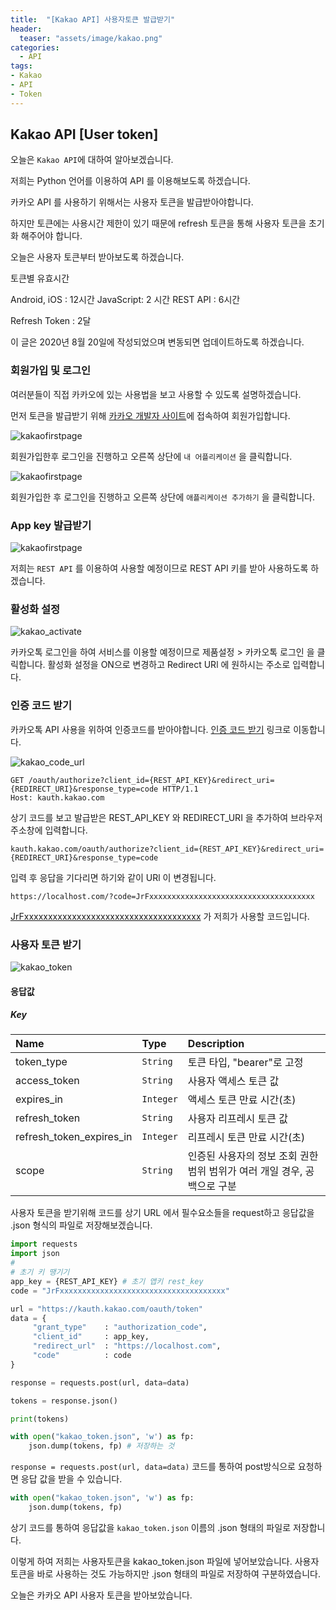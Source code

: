 ```yaml
---
title:  "[Kakao API] 사용자토큰 발급받기"
header:
  teaser: "assets/image/kakao.png"
categories: 
  - API
tags:
- Kakao
- API
- Token
---
```

<h2>Kakao API [User token]</h2>

오늘은 `Kakao API`에 대하여 알아보겠습니다. 

저희는 Python 언어를 이용하여 API 를 이용해보도록 하겠습니다.

카카오 API 를 사용하기 위해서는 사용자 토큰을 발급받아야합니다.

하지만 토큰에는 사용시간  제한이 있기 때문에 refresh 토큰을 통해 사용자 토큰을 초기화 해주어야 합니다.

오늘은 사용자 토큰부터 받아보도록 하겠습니다.

 

토큰별 유효시간 

Android, iOS : 12시간 JavaScript: 2 시간 REST API : 6시간

Refresh Token : 2달

이 글은 2020년 8월 20일에 작성되었으며 변동되면 업데이트하도록 하겠습니다.



<h3>회원가입 및 로그인</h3>

여러분들이 직접 카카오에 있는 사용법을 보고 사용할 수 있도록 설명하겠습니다.

먼저 토큰을 발급받기 위해 [카카오 개발자 사이트](https://developers.kakao.com/)에 접속하여 회원가입합니다.

![kakaofirstpage](../../assets/image/kakao1.png)

회원가입한후 로그인을 진행하고 오른쪽 상단에  `내 어플리케이션` 을 클릭합니다. 



![kakaofirstpage](../../assets/image/kakao2.png)

회원가입한 후 로그인을 진행하고 오른쪽 상단에  `애플리케이션 추가하기` 을 클릭합니다. 



<h3>App key 발급받기</h3>

![kakaofirstpage](../../assets/image/kakao3.png)

저희는 `REST API` 를 이용하여 사용할 예정이므로 REST API 키를 받아 사용하도록 하겠습니다.



<h3>활성화 설정</h3>

![kakao_activate](../../assets/image/kakao_activate.png)

카카오톡 로그인을 하여 서비스를 이용할 예정이므로 제품설정 > 카카오톡 로그인 을 클릭합니다. 활성화 설정을 ON으로 변경하고 Redirect URl 에 원하시는 주소로 입력합니다.



<h3>인증 코드 받기</h3>

카카오톡 API 사용을 위하여 인증코드를 받아야합니다. [인증 코드 받기](https://developers.kakao.com/docs/latest/ko/kakaologin/rest-api#logout-of-service-and-kakaoaccount)  링크로 이동합니다.

![kakao_code_url](../../assets/image/kakao_code_url.png)

```http
GET /oauth/authorize?client_id={REST_API_KEY}&redirect_uri={REDIRECT_URI}&response_type=code HTTP/1.1 
Host: kauth.kakao.com
```

상기 코드를 보고 발급받은 REST_API_KEY 와 REDIRECT_URI 을 추가하여 브라우저 주소창에 입력합니다.

``` http
kauth.kakao.com/oauth/authorize?client_id={REST_API_KEY}&redirect_uri={REDIRECT_URI}&response_type=code
```



입력 후 응답을 기다리면 하기와 같이 URl 이 변경됩니다.

```http
https://localhost.com/?code=JrFxxxxxxxxxxxxxxxxxxxxxxxxxxxxxxxxxxxxx
```

<u>JrFxxxxxxxxxxxxxxxxxxxxxxxxxxxxxxxxxxxxx</u> 가 저희가 사용할 코드입니다.



<h3>사용자 토큰 받기</h3>

![kakao_token](../../assets/image/kakao_token.png)



<h4>응답값</h4>

##### Key

| Name                     | Type      | Description                                                  |
| :----------------------- | :-------- | :----------------------------------------------------------- |
| token_type               | `String`  | 토큰 타입, "bearer"로 고정                                   |
| access_token             | `String`  | 사용자 액세스 토큰 값                                        |
| expires_in               | `Integer` | 액세스 토큰 만료 시간(초)                                    |
| refresh_token            | `String`  | 사용자 리프레시 토큰 값                                      |
| refresh_token_expires_in | `Integer` | 리프레시 토큰 만료 시간(초)                                  |
| scope                    | `String`  | 인증된 사용자의 정보 조회 권한 범위 범위가 여러 개일 경우, 공백으로 구분 |



사용자 토큰을 받기위해 코드를 상기 URL 에서 필수요소들을 request하고 응답값을 .json 형식의 파일로 저장해보겠습니다. 



```python
import requests
import json
#
# 초기 키 땡기기
app_key = {REST_API_KEY} # 초기 앱키 rest_key
code = "JrFxxxxxxxxxxxxxxxxxxxxxxxxxxxxxxxxxxxxx"

url = "https://kauth.kakao.com/oauth/token"
data = {
     "grant_type"    : "authorization_code",
     "client_id"     : app_key,
     "redirect_url"  : "https://localhost.com",
     "code"          : code
}

response = requests.post(url, data=data)

tokens = response.json()

print(tokens)

with open("kakao_token.json", 'w') as fp:
    json.dump(tokens, fp) # 저장하는 것
```



`response = requests.post(url, data=data)` 코드를 통하여 post방식으로 요청하면 응답 값을 받을 수 있습니다.



``` python
with open("kakao_token.json", 'w') as fp:
    json.dump(tokens, fp)
```

상기 코드를 통하여 응답값을 `kakao_token.json` 이름의 .json 형태의 파일로 저장합니다.

이렇게 하여 저희는 사용자토큰을 kakao_token.json 파일에 넣어보았습니다. 사용자 토큰을 바로 사용하는 것도 가능하지만 .json 형태의 파일로 저장하여 구분하였습니다.



오늘은 카카오 API 사용자 토큰을 받아보았습니다.

